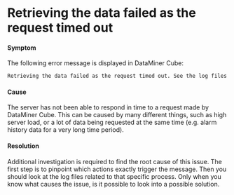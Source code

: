 # Retrieving the data failed as the request timed out

#### Symptom

The following error message is displayed in DataMiner Cube:

```txt
Retrieving the data failed as the request timed out. See the log files for more information.
```

#### Cause

The server has not been able to respond in time to a request made by DataMiner Cube. This can be caused by many different things, such as high server load, or a lot of data being requested at the same time (e.g. alarm history data for a very long time period).

#### Resolution

Additional investigation is required to find the root cause of this issue. The first step is to pinpoint which actions exactly trigger the message. Then you should look at the log files related to that specific process. Only when you know what causes the issue, is it possible to look into a possible solution.
